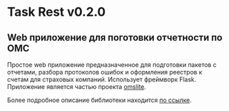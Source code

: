 # Task Rest v0.2.0

## Web приложение для поготовки отчетности по ОМС

Простое web приложение предназначенное для подготовки пакетов с отчетами,
разбора протоколов ошибок и  оформления реестров к счетам для страховых компаний.
Использует фреймворк Flask. Приложение является частью проекта <a href="http://omslite.site" target=_blank>omslite</a>.

Более подробное описание библиотеки находится <a href="https://docs.omslite.site/admin/task_rest/" target=_blank>по ссылке</a>.
